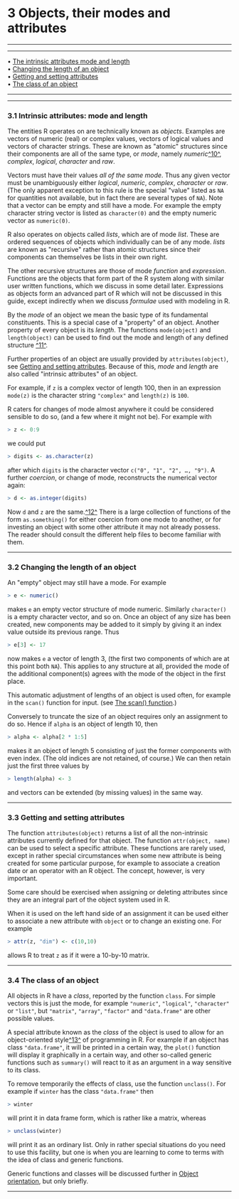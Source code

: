 # 3 Objects, their modes and attributes

---

---

• [The intrinsic attributes mode and length](#The-intrinsic-attributes-mode-and-length)     
 • [Changing the length of an object](#Changing-the-length-of-an-object)     
 • [Getting and setting attributes](#Getting-and-setting-attributes)     
 • [The class of an object](#The-class-of-an-object)

---

---

### 3.1 Intrinsic attributes: mode and length

The entities R operates on are technically known as _objects_. Examples
are vectors of numeric (real) or complex values, vectors of logical
values and vectors of character strings. These are known as "atomic"
structures since their components are all of the same type, or _mode_,
namely _numeric_[^10^](#FOOT10), _complex_, _logical_,
_character_ and _raw_.

Vectors must have their values _all of the same mode_. Thus any given
vector must be unambiguously either _logical_, _numeric_, _complex_,
_character_ or _raw_. (The only apparent exception to this rule is the
special "value" listed as `NA` for quantities not available, but in fact
there are several types of `NA`). Note that a vector can be empty and
still have a mode. For example the empty character string vector is
listed as `character(0)` and the empty numeric vector as `numeric(0)`.

R also operates on objects called _lists_, which are of mode _list_.
These are ordered sequences of objects which individually can be of any
mode. _lists_ are known as "recursive" rather than atomic structures
since their components can themselves be lists in their own right.

The other recursive structures are those of mode _function_ and
_expression_. Functions are the objects that form part of the R system
along with similar user written functions, which we discuss in some
detail later. Expressions as objects form an advanced part of R which
will not be discussed in this guide, except indirectly when we discuss
_formulae_ used with modeling in R.

By the _mode_ of an object we mean the basic type of its fundamental
constituents. This is a special case of a "property" of an object.
Another property of every object is its _length_. The functions
`mode(object)` and `length(object)` can be used to find out the mode and
length of any defined structure [^11^](#FOOT11).

Further properties of an object are usually provided by
`attributes(object)`, see [Getting and setting attributes](#Getting-and-setting-attributes). Because of this, _mode_
and _length_ are also called "intrinsic attributes" of an object.

For example, if `z` is a complex vector of length 100, then in an
expression `mode(z)` is the character string `"complex"` and `length(z)`
is `100`.

R caters for changes of mode almost anywhere it could be considered
sensible to do so, (and a few where it might not be). For example with

```r
> z <- 0:9
```

we could put

```r
> digits <- as.character(z)
```

after which `digits` is the character vector `c("0", "1", "2", …, "9")`.
A further _coercion_, or change of mode, reconstructs the numerical
vector again:

```r
> d <- as.integer(digits)
```

Now `d` and `z` are the same.[^12^](#FOOT12) There is a large
collection of functions of the form `as.something()` for either coercion
from one mode to another, or for investing an object with some other
attribute it may not already possess. The reader should consult the
different help files to become familiar with them.

---

### 3.2 Changing the length of an object

An "empty" object may still have a mode. For example

```r
> e <- numeric()
```

makes `e` an empty vector structure of mode numeric. Similarly
`character()` is a empty character vector, and so on. Once an object of
any size has been created, new components may be added to it simply by
giving it an index value outside its previous range. Thus

```r
> e[3] <- 17
```

now makes `e` a vector of length 3, (the first two components of which
are at this point both `NA`). This applies to any structure at all,
provided the mode of the additional component(s) agrees with the mode of
the object in the first place.

This automatic adjustment of lengths of an object is used often, for
example in the `scan()` function for input. (see [The scan() function](#The-scan_0028_0029-function).)

Conversely to truncate the size of an object requires only an assignment
to do so. Hence if `alpha` is an object of length 10, then

```r
> alpha <- alpha[2 * 1:5]
```

makes it an object of length 5 consisting of just the former components
with even index. (The old indices are not retained, of course.) We can
then retain just the first three values by

```r
> length(alpha) <- 3
```

and vectors can be extended (by missing values) in the same way.

---

### 3.3 Getting and setting attributes

The function `attributes(object)` returns a list
of all the non-intrinsic attributes currently defined for that object.
The function `attr(object, name)` can be used to
select a specific attribute. These functions are rarely used, except in
rather special circumstances when some new attribute is being created
for some particular purpose, for example to associate a creation date or
an operator with an R object. The concept, however, is very important.

Some care should be exercised when assigning or deleting attributes
since they are an integral part of the object system used in R.

When it is used on the left hand side of an assignment it can be used
either to associate a new attribute with `object` or to change an
existing one. For example

```r
> attr(z, "dim") <- c(10,10)
```

allows R to treat `z` as if it were a 10-by-10 matrix.

---

### 3.4 The class of an object

All objects in R have a _class_, reported by the function `class`. For
simple vectors this is just the mode, for example `"numeric"`,
`"logical"`, `"character"` or `"list"`, but `"matrix"`, `"array"`,
`"factor"` and `"data.frame"` are other possible values.

A special attribute known as the _class_ of the object is used to allow
for an object-oriented style[^13^](#FOOT13) of programming in
R. For example if an object has class `"data.frame"`, it will be printed
in a certain way, the `plot()` function will display it graphically in a
certain way, and other so-called generic functions such as `summary()`
will react to it as an argument in a way sensitive to its class.

To remove temporarily the effects of class, use the function
`unclass()`. For example if `winter` has the class
`"data.frame"` then

```r
> winter
```

will print it in data frame form, which is rather like a matrix, whereas

```r
> unclass(winter)
```

will print it as an ordinary list. Only in rather special situations do
you need to use this facility, but one is when you are learning to come
to terms with the idea of class and generic functions.

Generic functions and classes will be discussed further in [Object orientation](#Object-orientation), but only briefly.

---
